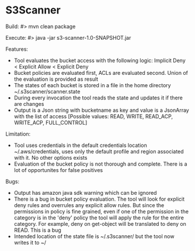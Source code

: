 # S3Scanner


Build:
#> mvn clean package

Execute:
#> java -jar s3-scanner-1.0-SNAPSHOT.jar 


Features:

* Tool evaluates the bucket access with the following logic: Implicit Deny < Explicit Allow < Explicit Deny
* Bucket policies are evaluated first, ACLs are evaluated second. Union of the evaluation is provided as result
* The states of each bucket is stored in a file in the home directory ~/.s3scanner/scanner.state
* During every invocation the tool reads the state and updates it if there are changes
* Output is a Json string with bucketname as key and value is a JsonArray with the list of access [Possible values: READ, WRITE,
READ_ACP, WRITE_ACP, FULL_CONTROL]


Limitation:
* Tool uses credentials in the default credentials location ~/.aws/credentials, uses only the default profile and region
associated with it. No other options exists
* Evaluation of the bucket policy is not thorough and complete. There is a lot of opportunites for false positives



Bugs:
* Output has amazon java sdk warning which can be ignored
* There is a bug in bucket policy evaluation. The tool will look for explicit deny rules and overrules any explicit allow rules.
But since the permissions in policy is fine grained, even if one of the permission in the category is in the 'deny' policy
the tool will apply the rule for the entire category. For example, deny on get-object will be translated to deny on READ. This
is a bug
* Intended location of the state file is ~/.s3scanner/ but the tool now writes it to ~/
